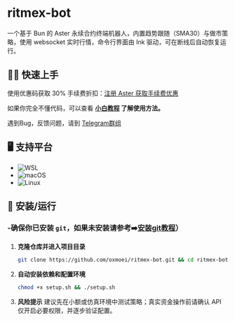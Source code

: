 # ritmex-bot

一个基于 Bun 的 Aster 永续合约终端机器人，内置趋势跟随（SMA30）与做市策略，使用 websocket 实时行情，命令行界面由 Ink 驱动，可在断线后自动恢复运行。

## 💁‍♀️ 快速上手

使用优惠码获取 30% 手续费折扣：[注册 Aster 获取手续费优惠](https://www.asterdex.com/zh-CN/referral/5e0897)

如果你完全不懂代码，可以查看 **[小白教程](simple-readme.md) 了解使用方法。**

遇到Bug，反馈问题，请到 [Telegram群组](https://t.me/+4fdo0quY87o4Mjhh)

## 🖥️ **支持平台**
- ![WSL](https://img.shields.io/badge/-Windows-0078D6?logo=windows&logoColor=white)
- ![macOS](https://img.shields.io/badge/-macOS-000000?logo=apple&logoColor=white)
- ![Linux](https://img.shields.io/badge/-Linux-FCC624?logo=linux&logoColor=black)

## 🤖 安装/运行
### -确保你已安装 `git`，如果未安装请参考➡️[安装git教程](./安装git教程.md)）
1. **克隆仓库并进入项目目录**
     ```bash
     git clone https://github.com/oxmoei/ritmex-bot.git && cd ritmex-bot 
     ```
2. **自动安装依赖和配置环境**
     ```bash
     chmod +x setup.sh && ./setup.sh
     ```
3. **风险提示**
   建议先在小额或仿真环境中测试策略；真实资金操作前请确认 API 仅开启必要权限，并逐步验证配置。

